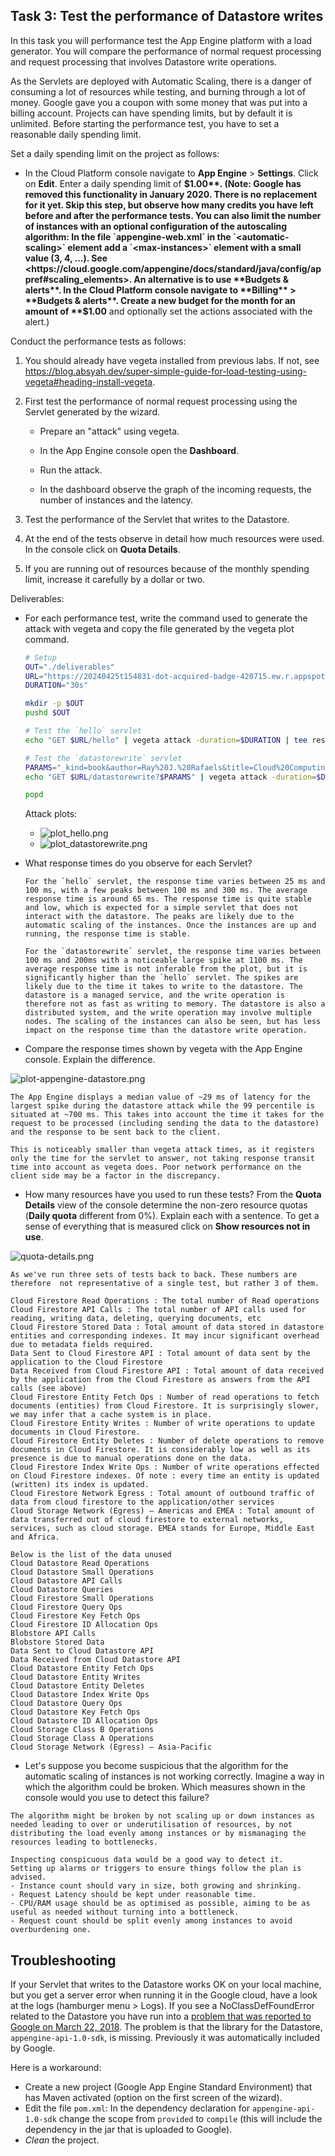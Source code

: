 ## Task 3: Test the performance of Datastore writes

In this task you will performance test the App Engine platform with a
load generator. You will compare the performance of normal request
processing and request processing that involves Datastore write
operations.

As the Servlets are deployed with Automatic Scaling, there is a danger
of consuming a lot of resources while testing, and burning through a
lot of money. Google gave you a coupon with some money that was put
into a billing account. Projects can have spending limits, but by
default it is unlimited. Before starting the performance test, you
have to set a reasonable daily spending limit.

Set a daily spending limit on the project as follows:

- In the Cloud Platform console navigate to **App Engine** >
  **Settings**. Click on **Edit**. Enter a daily spending limit of
  **$1.00**. (Note: Google has removed this functionality in January 2020. There is no replacement for it yet. Skip this step, but observe how many credits you have left before and after the performance tests. You can also limit the number of instances with an optional configuration of the autoscaling algorithm: In the file `appengine-web.xml` in the `<automatic-scaling>` element add a `<max-instances>` element with a small value (3, 4, ...). See <https://cloud.google.com/appengine/docs/standard/java/config/appref#scaling_elements>. An alternative is to use **Budgets & alerts**. In the Cloud Platform console navigate to **Billing** > **Budgets & alerts**. Create a new budget for the month for an amount of **$1.00** and optionally set the actions associated with the alert.)

Conduct the performance tests as follows:

1. You should already have vegeta installed from previous labs. If not, see <https://blog.absyah.dev/super-simple-guide-for-load-testing-using-vegeta#heading-install-vegeta>.

2. First test the performance of normal request processing using the
   Servlet generated by the wizard.

   - Prepare an "attack" using vegeta.

   - In the App Engine console open the **Dashboard**.

   - Run the attack.

   - In the dashboard observe the graph of the incoming requests, the
     number of instances and the latency.

3. Test the performance of the Servlet that writes to the Datastore.

4. At the end of the tests observe in detail how much resources were
   used. In the console click on **Quota Details**.

5. If you are running out of resources because of the monthly spending
   limit, increase it carefully by a dollar or two.

Deliverables:


- For each performance test, write the command used to generate the attack with vegeta and copy the file generated by the vegeta plot command.

  ```bash
  # Setup
  OUT="./deliverables"
  URL="https://20240425t154831-dot-acquired-badge-420715.ew.r.appspot.com"
  DURATION="30s"

  mkdir -p $OUT
  pushd $OUT

  # Test the `hello` servlet
  echo "GET $URL/hello" | vegeta attack -duration=$DURATION | tee result_hello.bin | vegeta plot > plot_hello.html

  # Test the `datastorewrite` servlet
  PARAMS="_kind=book&author=Ray%20J.%20Rafaels&title=Cloud%20Computing%3A%20From%20Beginning%20to%20End"
  echo "GET $URL/datastorewrite?$PARAMS" | vegeta attack -duration=$DURATION | tee result_datastorewrite.bin | vegeta plot > plot_datastorewrite.html

  popd
  ```

  Attack plots:
  - ![plot_hello.png](./deliverables/plot-hello.png)
  - ![plot_datastorewrite.png](./deliverables/plot-datastore.png)
 
- What response times do you observe for each Servlet?

  ```
  For the `hello` servlet, the response time varies between 25 ms and 100 ms, with a few peaks between 100 ms and 300 ms. The average response time is around 65 ms. The response time is quite stable and low, which is expected for a simple servlet that does not interact with the datastore. The peaks are likely due to the automatic scaling of the instances. Once the instances are up and running, the response time is stable.

  For the `datastorewrite` servlet, the response time varies between 100 ms and 200ms with a noticeable large spike at 1100 ms. The average response time is not inferable from the plot, but it is significantly higher than the `hello` servlet. The spikes are likely due to the time it takes to write to the datastore. The datastore is a managed service, and the write operation is therefore not as fast as writing to memory. The datastore is also a distributed system, and the write operation may involve multiple nodes. The scaling of the instances can also be seen, but has less impact on the response time than the datastore write operation.
  ```

- Compare the response times shown by vegeta with the App Engine
  console. Explain the difference.

![plot-appengine-datastore.png](deliverables/plot-appengine-datastore.png)

```
The App Engine displays a median value of ~29 ms of latency for the largest spike during the datastore attack while the 99 percentile is situated at ~700 ms. This takes into account the time it takes for the request to be processed (including sending the data to the datastore) and the response to be sent back to the client.

This is noticeably smaller than vegeta attack times, as it registers only the time for the servlet to answer, not taking response transit time into account as vegeta does. Poor network performance on the client side may be a factor in the discrepancy.
```

- How many resources have you used to run these tests? From the
  **Quota Details** view of the console determine the non-zero resource
  quotas (**Daily quota** different from 0%). Explain each with a sentence.
  To get a sense of everything that is measured click on **Show resources not in use**.

![quota-details.png](deliverables/quota-details.png)

```
As we've run three sets of tests back to back. These numbers are therefore  not representative of a single test, but rather 3 of them.

Cloud Firestore Read Operations : The total number of Read operations
Cloud Firestore API Calls : The total number of API calls used for reading, writing data, deleting, querying documents, etc
Cloud Firestore Stored Data : Total amount of data stored in datastore entities and corresponding indexes. It may incur significant overhead due to metadata fields required.
Data Sent to Cloud Firestore API : Total amount of data sent by the application to the Cloud Firestore
Data Received from Cloud Firestore API : Total amount of data received by the application from the Cloud Firestore as answers from the API calls (see above)
Cloud Firestore Entity Fetch Ops : Number of read operations to fetch documents (entities) from Cloud Firestore. It is surprisingly slower, we may infer that a cache system is in place.
Cloud Firestore Entity Writes : Number of write operations to update documents in Cloud Firestore.
Cloud Firestore Entity Deletes : Number of delete operations to remove documents in Cloud Firestore. It is considerably low as well as its presence is due to manual operations done on the data.
Cloud Firestore Index Write Ops : Number of write operations effected on Cloud Firestore indexes. Of note : every time an entity is updated (written) its index is updated.
Cloud Firestore Network Egress : Total amount of outbound traffic of data from cloud firestore to the application/other services
Cloud Storage Network (Egress) – Americas and EMEA : Total amount of data transferred out of cloud firestore to external networks, services, such as cloud storage. EMEA stands for Europe, Middle East and Africa.

Below is the list of the data unused
Cloud Datastore Read Operations
Cloud Datastore Small Operations
Cloud Datastore API Calls
Cloud Datastore Queries
Cloud Firestore Small Operations
Cloud Firestore Query Ops
Cloud Firestore Key Fetch Ops
Cloud Firestore ID Allocation Ops
Blobstore API Calls
Blobstore Stored Data
Data Sent to Cloud Datastore API
Data Received from Cloud Datastore API
Cloud Datastore Entity Fetch Ops
Cloud Datastore Entity Writes
Cloud Datastore Entity Deletes
Cloud Datastore Index Write Ops
Cloud Datastore Query Ops
Cloud Datastore Key Fetch Ops
Cloud Datastore ID Allocation Ops
Cloud Storage Class B Operations
Cloud Storage Class A Operations
Cloud Storage Network (Egress) – Asia-Pacific
```

- Let's suppose you become suspicious that the algorithm for the automatic scaling of
  instances is not working correctly. Imagine a way in which the algorithm could be broken. Which measures shown in the console would you use to detect this failure?

```
The algorithm might be broken by not scaling up or down instances as needed leading to over or underutilisation of resources, by not distributing the load evenly among instances or by mismanaging the resources leading to bottlenecks.

Inspecting conspicuous data would be a good way to detect it. 
Setting up alarms or triggers to ensure things follow the plan is advised.
- Instance count should vary in size, both growing and shrinking.
- Request Latency should be kept under reasonable time.
- CPU/RAM usage should be as optimised as possible, aiming to be as useful as needed without turning into a bottleneck.
- Request count should be split evenly among instances to avoid overburdening one.
```

## Troubleshooting

If your Servlet that writes to the Datastore works OK on your local
machine, but you get a server error when running it in the Google
cloud, have a look at the logs (hamburger menu > Logs). If you see a
NoClassDefFoundError related to the Datastore you have run into a
[problem that was reported to Google on March 22, 2018](https://issuetracker.google.com/issues/76144204). The
problem is that the library for the Datastore,
`appengine-api-1.0-sdk`, is missing. Previously it was automatically
included by Google.

Here is a workaround:

- Create a new project (Google App Engine Standard Environment) that
  has Maven activated (option on the first screen of the wizard).
- Edit the file `pom.xml`: In the dependency declaration for
  `appengine-api-1.0-sdk` change the scope from `provided` to
  `compile` (this will include the dependency in the jar that is
  uploaded to Google).
- _Clean_ the project.
